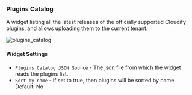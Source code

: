 ### Plugins Catalog
A widget listing all the latest releases of the officially supported Cloudify plugins, and allows uploading them to the current tenant. 

![plugins_catalog](https://docs.cloudify.co/5.0.5/images/ui/widgets/plugins-catalog.png)

#### Widget Settings
* `Plugins Catalog JSON Source`  - The json file from which the widget reads the plugins list. 
* `Sort by name` -  if set to true, then plugins will be sorted by name. Default: No
